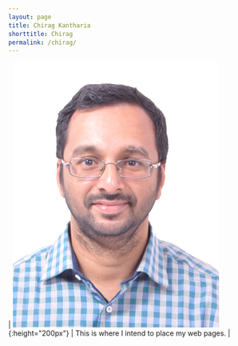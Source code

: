 ```yaml
---
layout: page
title: Chirag Kantharia
shorttitle: Chirag
permalink: /chirag/
---
```


| ![Chirag Kantharia](/images/chirag.jpg){:height="200px"} | This is where I intend to place my web pages. |
